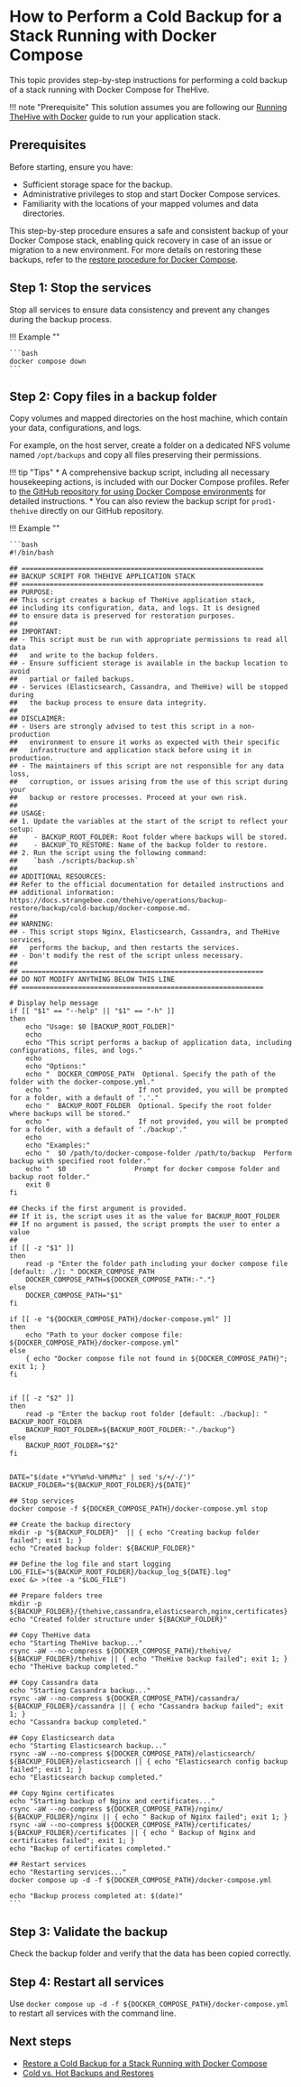 # How to Perform a Cold Backup for a Stack Running with Docker Compose

This topic provides step-by-step instructions for performing a cold backup of a stack running with Docker Compose for TheHive.

!!! note "Prerequisite"
    This solution assumes you are following our [Running TheHive with Docker](../../../../installation/docker.md) guide to run your application stack.

## Prerequisites

Before starting, ensure you have:

* Sufficient storage space for the backup.
* Administrative privileges to stop and start Docker Compose services.
* Familiarity with the locations of your mapped volumes and data directories.

This step-by-step procedure ensures a safe and consistent backup of your Docker Compose stack, enabling quick recovery in case of an issue or migration to a new environment. For more details on restoring these backups, refer to the [restore procedure for Docker Compose](../../restore/cold-restore/docker-compose.md).

## Step 1: Stop the services

Stop all services to ensure data consistency and prevent any changes during the backup process.

!!! Example ""

    ```bash
    docker compose down 
    ```

## Step 2: Copy files in a backup folder

Copy volumes and mapped directories on the host machine, which contain your data, configurations, and logs.

For example, on the host server, create a folder on a dedicated NFS volume named `/opt/backups` and copy all files preserving their permissions.

!!! tip "Tips"
    * A comprehensive backup script, including all necessary housekeeping actions, is included with our Docker Compose profiles. Refer to [the GitHub repository for using Docker Compose environments](https://github.com/StrangeBeeCorp/docker) for detailed instructions.
    * You can also review the backup script for `prod1-thehive` directly on our GitHub repository.

!!! Example ""

    ```bash
    #!/bin/bash

    ## ============================================================
    ## BACKUP SCRIPT FOR THEHIVE APPLICATION STACK
    ## ============================================================
    ## PURPOSE:
    ## This script creates a backup of TheHive application stack, 
    ## including its configuration, data, and logs. It is designed 
    ## to ensure data is preserved for restoration purposes.
    ##
    ## IMPORTANT:
    ## - This script must be run with appropriate permissions to read all data 
    ##   and write to the backup folders.
    ## - Ensure sufficient storage is available in the backup location to avoid 
    ##   partial or failed backups.
    ## - Services (Elasticsearch, Cassandra, and TheHive) will be stopped during 
    ##   the backup process to ensure data integrity.
    ##
    ## DISCLAIMER:
    ## - Users are strongly advised to test this script in a non-production 
    ##   environment to ensure it works as expected with their specific 
    ##   infrastructure and application stack before using it in production.
    ## - The maintainers of this script are not responsible for any data loss, 
    ##   corruption, or issues arising from the use of this script during your 
    ##   backup or restore processes. Proceed at your own risk.
    ##
    ## USAGE:
    ## 1. Update the variables at the start of the script to reflect your setup:
    ##    - BACKUP_ROOT_FOLDER: Root folder where backups will be stored.
    ##    - BACKUP_TO_RESTORE: Name of the backup folder to restore.
    ## 2. Run the script using the following command:
    ##    `bash ./scripts/backup.sh`
    ##
    ## ADDITIONAL RESOURCES:
    ## Refer to the official documentation for detailed instructions and 
    ## additional information: https://docs.strangebee.com/thehive/operations/backup-restore/backup/cold-backup/docker-compose.md.
    ##
    ## WARNING:
    ## - This script stops Nginx, Elasticsearch, Cassandra, and TheHive services, 
    ##   performs the backup, and then restarts the services.
    ## - Don't modify the rest of the script unless necessary.
    ##
    ## ============================================================
    ## DO NOT MODIFY ANYTHING BELOW THIS LINE
    ## ============================================================

    # Display help message
    if [[ "$1" == "--help" || "$1" == "-h" ]]
    then
        echo "Usage: $0 [BACKUP_ROOT_FOLDER]"
        echo
        echo "This script performs a backup of application data, including configurations, files, and logs."
        echo
        echo "Options:"
        echo "  DOCKER_COMPOSE_PATH  Optional. Specify the path of the folder with the docker-compose.yml."
        echo "                      If not provided, you will be prompted for a folder, with a default of '.'."
        echo "  BACKUP_ROOT_FOLDER  Optional. Specify the root folder where backups will be stored."
        echo "                      If not provided, you will be prompted for a folder, with a default of './backup'."
        echo
        echo "Examples:"
        echo "  $0 /path/to/docker-compose-folder /path/to/backup  Perform backup with specified root folder."
        echo "  $0                 Prompt for docker compose folder and backup root folder."
        exit 0
    fi

    ## Checks if the first argument is provided.
    ## If it is, the script uses it as the value for BACKUP_ROOT_FOLDER
    ## If no argument is passed, the script prompts the user to enter a value
    ## 
    if [[ -z "$1" ]]
    then
        read -p "Enter the folder path including your docker compose file [default: ./]: " DOCKER_COMPOSE_PATH
        DOCKER_COMPOSE_PATH=${DOCKER_COMPOSE_PATH:-"."}
    else
        DOCKER_COMPOSE_PATH="$1"
    fi

    if [[ -e "${DOCKER_COMPOSE_PATH}/docker-compose.yml" ]]
    then
        echo "Path to your docker compose file: ${DOCKER_COMPOSE_PATH}/docker-compose.yml"
    else
        { echo "Docker compose file not found in ${DOCKER_COMPOSE_PATH}"; exit 1; }
    fi


    if [[ -z "$2" ]]
    then
        read -p "Enter the backup root folder [default: ./backup]: " BACKUP_ROOT_FOLDER
        BACKUP_ROOT_FOLDER=${BACKUP_ROOT_FOLDER:-"./backup"}
    else
        BACKUP_ROOT_FOLDER="$2"
    fi


    DATE="$(date +"%Y%m%d-%H%M%z" | sed 's/+/-/')"
    BACKUP_FOLDER="${BACKUP_ROOT_FOLDER}/${DATE}"

    ## Stop services
    docker compose -f ${DOCKER_COMPOSE_PATH}/docker-compose.yml stop

    ## Create the backup directory
    mkdir -p "${BACKUP_FOLDER}"  || { echo "Creating backup folder failed"; exit 1; }
    echo "Created backup folder: ${BACKUP_FOLDER}"

    ## Define the log file and start logging
    LOG_FILE="${BACKUP_ROOT_FOLDER}/backup_log_${DATE}.log"
    exec &> >(tee -a "$LOG_FILE")

    ## Prepare folders tree
    mkdir -p ${BACKUP_FOLDER}/{thehive,cassandra,elasticsearch,nginx,certificates}
    echo "Created folder structure under ${BACKUP_FOLDER}"

    ## Copy TheHive data
    echo "Starting TheHive backup..."
    rsync -aW --no-compress ${DOCKER_COMPOSE_PATH}/thehive/ ${BACKUP_FOLDER}/thehive || { echo "TheHive backup failed"; exit 1; }
    echo "TheHive backup completed."

    ## Copy Cassandra data
    echo "Starting Cassandra backup..."
    rsync -aW --no-compress ${DOCKER_COMPOSE_PATH}/cassandra/ ${BACKUP_FOLDER}/cassandra || { echo "Cassandra backup failed"; exit 1; }
    echo "Cassandra backup completed."

    ## Copy Elasticsearch data
    echo "Starting Elasticsearch backup..."
    rsync -aW --no-compress ${DOCKER_COMPOSE_PATH}/elasticsearch/ ${BACKUP_FOLDER}/elasticsearch || { echo "Elasticsearch config backup failed"; exit 1; }
    echo "Elasticsearch backup completed."

    ## Copy Nginx certificates
    echo "Starting backup of Nginx and certificates..."
    rsync -aW --no-compress ${DOCKER_COMPOSE_PATH}/nginx/ ${BACKUP_FOLDER}/nginx || { echo " Backup of Nginx failed"; exit 1; }
    rsync -aW --no-compress ${DOCKER_COMPOSE_PATH}/certificates/ ${BACKUP_FOLDER}/certificates || { echo " Backup of Nginx and certificates failed"; exit 1; }
    echo "Backup of certificates completed."

    ## Restart services
    echo "Restarting services..."
    docker compose up -d -f ${DOCKER_COMPOSE_PATH}/docker-compose.yml

    echo "Backup process completed at: $(date)"
    ```

## Step 3: Validate the backup

Check the backup folder and verify that the data has been copied correctly.

## Step 4: Restart all services

Use `docker compose up -d -f ${DOCKER_COMPOSE_PATH}/docker-compose.yml` to restart all services with the command line.

<h2>Next steps</h2>

* [Restore a Cold Backup for a Stack Running with Docker Compose](../../restore/cold-restore/docker-compose.md)
* [Cold vs. Hot Backups and Restores](../../cold-hot-backup-restore.md)